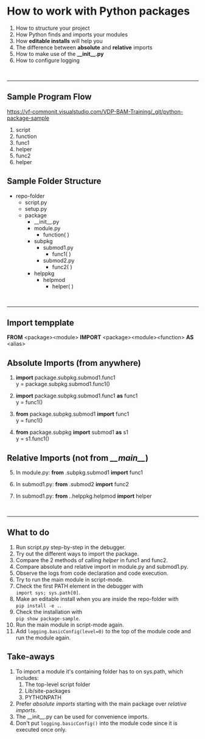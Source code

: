
# How to work with Python packages

1. How to structure your project
2. How Python finds and imports your modules
3. How **editable installs** will help you
4. The difference between **absolute** and **relative** imports
5. How to make use of the **\_\_init__.py**
6. How to configure logging  
<br/>

---

## Sample Program Flow  
https://vf-commonit.visualstudio.com/VDP-BAM-Training/_git/python-package-sample

1. script
2. function
3. func1
4. helper
5. func2
6. helper

## Sample Folder Structure

- repo-folder
    - script.py
    - setup.py
    - package
        - \_\_init__.py
        - module.py
            - function( )
        - subpkg
            - submod1.py
                - func1( )
            - submod2.py
                - func2( )
        - helppkg
            - helpmod
                - helper( )  
<br/>

---

## Import tempplate

**FROM** \<package>\<module> **IMPORT** \<package>\<module>\<function> **AS** \<alias>

## Absolute Imports (from anywhere)

1. **import** package.subpkg.submod1.func1  
   y = package.subpkg.submod1.func1()  

2. **import** package.subpkg.submod1.func1 **as** func1  
   y = func1()

3. **from** package.subpkg.submod1 **import** func1  
   y = func1()

4. **from** package.subpkg **import** submod1 **as** s1  
   y = s1.func1()

## Relative Imports (not from *\_\_main__*)

5. In module.py: **from** .subpkg.submod1 **import** func1

6. In submod1.py: **from** .submod2 **import** func2

7. In submod1.py: **from** ..helppkg.helpmod **import** helper

<br/>

---

## What to do

1. Run script.py step-by-step in the debugger.
2. Try out the different ways to import the package.
3. Compare the 2 methods of calling _helper_ in func1 and func2.
4. Compare absolute and relative import in module.py and submod1.py.
5. Observe the logs from code declaration and code execution.
6. Try to run the main module in script-mode.
7. Check the first PATH element in the debugger with  
```import sys; sys.path[0]```.
8. Make an editable install when you are inside the repo-folder with  
```pip install -e .```.
9. Check the installation with  
```pip show package-sample```.
10. Run the main module in script-mode again.
11. Add ```logging.basicConfig(level=0)``` to the top of
    the module code and run the module again.

## Take-aways

1. To import a module it's containing folder has to on sys.path, which includes:
    1. The top-level script folder
    2. Lib/site-packages
    3. PYTHONPATH
2. Prefer _absolute imports_ starting with the main package over _relative imports_.
3. The \_\_init__.py can be used for convenience imports.
4. Don't put `logging.basicConfig()` into the module code since it is
executed once only.
